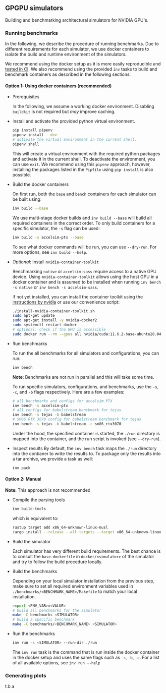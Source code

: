 ## GPGPU simulators

Building and benchmarking architectural simulators for NVIDIA GPU's.

### Running benchmarks

In the following, we describe the procedure of running benchmarks. Due to different requirements for each simulator, we use docker containers to isolate the build and runtime environment of the simulators.

We recommend using the docker setup as it is more easily reproducible and [tested in CI](https://github.com/romnn/gpgpusims/actions/workflows/containers.yml).
We also recommend using the provided `inv` tasks to build and benchmark containers as described in the following sections.

#### Option 1: Using docker containers (recommended)

- Prerequisites

  In the following, we assume a working docker environment. Disabling `buildkit` is not required but _may_ improve caching.

- Install and activate the provided python virtual environment.

  ```bash
  pip install pipenv
  pipenv install --dev
  # activate the virtual environment in the current shell.
  pipenv shell
  ```

  This will create a virtual environment with the required python packages and activate it in the current shell.
  To deactivate the environment, you can use `exit`.
  We recommend using this `pipenv` approach, however, installing the packages listed in the `Pipfile` using `pip install` is also possible.

- Build the docker containers

  On first run, both the `base` and `bench` containers for each simulator can be built using:

  ```bash
  inv build --base
  ```

  We use multi-stage docker builds and `inv build --base` will build all required containers in the correct order.
  To only build containers for a specific simulator, the `-s` flag can be used:

  ```bash
  inv build -s accelsim-ptx --base
  ```

  To see what docker commands will be run, you can use `--dry-run`. For more options, see `inv build --help`.

- _Optional_: Install `nvidia-container-toolkit`

  Benchmarking `native` or `accelsim-sass` require access to a native GPU device.
  Using `nvidia-container-toolkit` allows using the host GPU in a docker container and is assumed to be installed when running `inv bench -s native` or `inv bench -s accelsim-sass`.

  If not yet installed, you can install the container toolkit using the [instructions by nvidia](https://docs.nvidia.com/datacenter/cloud-native/container-toolkit/install-guide.html#setting-up-nvidia-container-toolkit) or use our convenience script:

  ```bash
  ./install-nvidia-container-toolkit.sh
  sudo apt-get update
  sudo apt-get install -y nvidia-docker2
  sudo systemctl restart docker
  # optional: check if the GPU is accessible
  sudo docker run --rm --gpus all nvidia/cuda:11.6.2-base-ubuntu20.04 nvidia-smi
  ```

- Run benchmarks

  To run the all benchmarks for all simulators and configurations, you can run:

  ```bash
  inv bench
  ```

  **Note**: Benchmarks are not run in parallel and this will take some time.

  To run specific simulators, configurations, and benchmarks, use the `-s`, `-c`, and `-b` flags respectively. Here are a few examples:

  ```bash
  # all benchmarks and configs for accelsim PTX
  inv bench -s accelsim-ptx
  # all configs for babelstream benchmark for tejas
  inv bench -s tejas -b babelstream
  # SM86 RTX 3070 config for babelstream benchmark for tejas
  inv bench -s tejas -b babelstream -c sm86_rtx3070
  ```

  Under the hood, the specified container is started, the `./run` directory is mapped into the container, and the run script is invoked (see `--dry-run`).

- Inspect results
  By default, the `inv bench` task maps the `./run` directory into the contianer to write the results to. To package only the results into a tar archive, we provide a task as well:
  ```bash
  inv pack
  ```

#### Option 2: Manual

**Note**: This approach is not recommended

- Compile the parsing tools

  ```bash
  inv build-tools
  ```

  which is equivalent to:

  ```bash
  rustup target add x86_64-unknown-linux-musl
  cargo install --release --all-targets --target x86_64-unknown-linux-musl
  ```

- Build the simulator

  Each simulator has very different build requirements.
  The best chance is to consult the `base.dockerfile` in `docker/<simulator>` of the simulator and try to follow the build procedure locally.

- Build the benchmarks

  Depending on your local simulator installation from the previous step, make sure to set all required environment variables used in `./benchmarks/<BENCHMARK_NAME>/Makefile` to match your local installation.

  ```bash
  export <ENV_VAR>=<VALUE>
  # build all benchmarks for the simulator
  make -C benchmarks <SIMULATOR>
  # build a specific benchmark
  make -C benchmarks/<BENCHMARK_NAME> <SIMULATOR>
  ```

- Run the benchmarks

  ```bash
  inv run -s <SIMULATOR> --run-dir ./run
  ```

  The `inv run` task is the command that is run inside the docker container in the docker setup and uses the same flags such as `-s`, `-b`, `-c`.
  For a list of all available options, see `inv run --help`

### Generating plots

t.b.a

